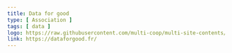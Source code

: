 ```yaml
---
title: Data for good
type: [ Association ]
tags: [ data ]
logo: https://raw.githubusercontent.com/multi-coop/multi-site-contents/blob/maj-edito/texts/network/images/logo-dfg-new2.png
link: https://dataforgood.fr/
---
```



